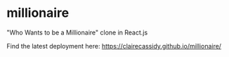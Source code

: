 # millionaire
"Who Wants to be a Millionaire" clone in React.js


Find the latest deployment here: https://clairecassidy.github.io/millionaire/
